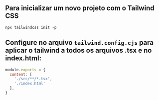 ## Para inicializar um novo projeto com o Tailwind CSS

```
npx tailwindcss init -p
```

## Configure no arquivo `tailwind.config.cjs` para aplicar o tailwind a todos os arquivos .tsx e no index.html:

```js
module.exports = {
  content: [
    './src/**/*.tsx',
    './index.html'
  ],
}
```
